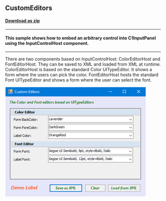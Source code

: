 ## CustomEditors
#### [Download as zip](https://grapecity.github.io/DownGit/#/home?url=https://github.com/GrapeCity/ComponentOne-WinForms-Samples/tree/master/NetFramework\InputPanel\CS\CustomEditors)
____
#### This sample shows how to embed an arbitrary control into C1InputPanel using the InputControlHost component.
____
There are two components based on InputControlHost: ColorEditorHost and FontEditorHost.
They can be saved to XML and loaded from XML at runtime. ColorEditorHost is based on the standard Color UITypeEditor.
It shows a form where the users can pick the color. FontEditorHost hosts the standard Font UITypeEditor and shows a form where the user can select the font.

![screenshot](screenshot.PNG)
